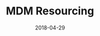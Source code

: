 ---
title: "MDM Resourcing"
intro: "Simple brochure site for finance company MDM Resourcing."
date: 2018-04-29
draft: false
logo: mdm.svg
color: "#335d71"
layout: case-study
tags:
  - Front End
  - Drupal 7
website: "https://mdmresourcing.com/"
---
